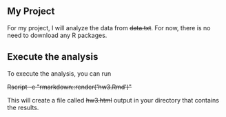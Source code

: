 ## My Project

For my project, I will analyze the data from ~~data.txt~~.
For now, there is no need to download any R packages.

## Execute the analysis

To execute the analysis, you can run

~~Rscript -e "rmarkdown::render('hw3.Rmd')"~~

This will create a file called ~~hw3.html~~ output in your directory that contains the results.
